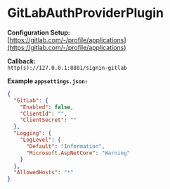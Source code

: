 # GitLabAuthProviderPlugin  

**Configuration Setup:**  
[https://gitlab.com/-/profile/applications](https://gitlab.com/-/profile/applications)  

**Callback:**  
`http(s)://127.0.0.1:8881/signin-gitlab`  

**Example `appsettings.json:`**  
```json
{
  "GitLab": {
    "Enabled": false,
    "ClientId": "",
    "ClientSecret": ""
  },
  "Logging": {
    "LogLevel": {
      "Default": "Information",
      "Microsoft.AspNetCore": "Warning"
    }
  },
  "AllowedHosts": "*"
}
```

